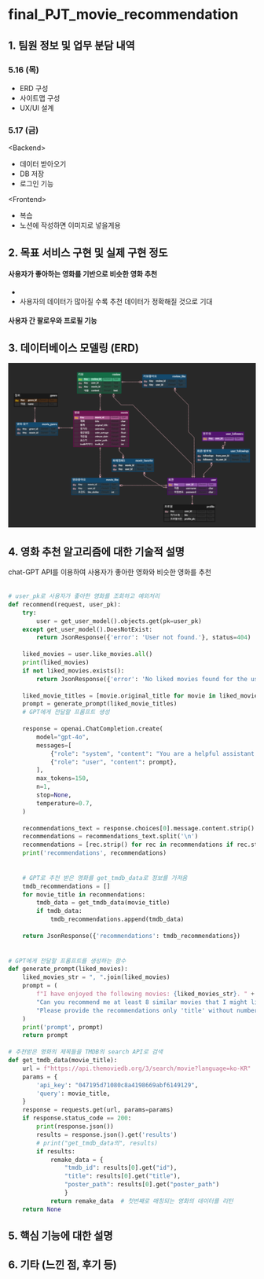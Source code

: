# final_PJT_movie_recommendation

## 1. 팀원 정보 및 업무 분담 내역

### 5.16 (목)
- ERD 구성
- 사이트맵 구성
- UX/UI 설계

### 5.17 (금)
\<Backend>
- 데이터 받아오기
- DB 저장
- 로그인 기능

\<Frontend>
- 복습
- 노션에 작성하면 이미지로 넣을게용

## 2. 목표 서비스 구현 및 실제 구현 정도

#### 사용자가 좋아하는 영화를 기반으로 비슷한 영화 추천
- 
- 사용자의 데이터가 많아질 수록 추천 데이터가 정확해질 것으로 기대

#### 사용자 간 팔로우와 프로필 기능


## 3. 데이터베이스 모델링 (ERD)
![alt text](image.png)

## 4. 영화 추천 알고리즘에 대한 기술적 설명
chat-GPT API를 이용하여 사용자가 좋아한 영화와 비슷한 영화를 추천

```python

# user_pk로 사용자가 좋아한 영화를 조회하고 예외처리
def recommend(request, user_pk):
    try:
        user = get_user_model().objects.get(pk=user_pk)
    except get_user_model().DoesNotExist:
        return JsonResponse({'error': 'User not found.'}, status=404)

    liked_movies = user.like_movies.all()
    print(liked_movies)
    if not liked_movies.exists():
        return JsonResponse({'error': 'No liked movies found for the user.'}, status=400)

    liked_movie_titles = [movie.original_title for movie in liked_movies]
    prompt = generate_prompt(liked_movie_titles)
    # GPT에게 전달할 프롬프트 생성
    
    response = openai.ChatCompletion.create(
        model="gpt-4o",
        messages=[
            {"role": "system", "content": "You are a helpful assistant."},
            {"role": "user", "content": prompt},
        ],
        max_tokens=150,
        n=1,
        stop=None,
        temperature=0.7,
    )

    recommendations_text = response.choices[0].message.content.strip()
    recommendations = recommendations_text.split('\n')
    recommendations = [rec.strip() for rec in recommendations if rec.strip()]
    print('recommendations', recommendations)


    # GPT로 추천 받은 영화를 get_tmdb_data로 정보를 가져옴
    tmdb_recommendations = []
    for movie_title in recommendations:
        tmdb_data = get_tmdb_data(movie_title)
        if tmdb_data:
            tmdb_recommendations.append(tmdb_data)

    return JsonResponse({'recommendations': tmdb_recommendations})


# GPT에게 전달할 프롬프트를 생성하는 함수
def generate_prompt(liked_movies):
    liked_movies_str = ", ".join(liked_movies)
    prompt = (
        f"I have enjoyed the following movies: {liked_movies_str}. " +
        "Can you recommend me at least 8 similar movies that I might like? " +
        "Please provide the recommendations only 'title' without number."
    )
    print('prompt', prompt)
    return prompt

# 추천받은 영화의 제목들을 TMDB의 search API로 검색 
def get_tmdb_data(movie_title):
    url = f"https://api.themoviedb.org/3/search/movie?language=ko-KR"
    params = {
        'api_key': "047195d71080c8a4198669abf6149129",
        'query': movie_title,
    }
    response = requests.get(url, params=params)
    if response.status_code == 200:
        print(response.json())
        results = response.json().get('results')
        # print("get_tmdb_data의", results)
        if results:
            remake_data = {
                "tmdb_id": results[0].get("id"),
                "title": results[0].get("title"),
                "poster_path": results[0].get("poster_path")
                }
            return remake_data  # 첫번째로 매칭되는 영화의 데이터를 리턴
    return None
```

## 5. 핵심 기능에 대한 설명

## 6. 기타 (느낀 점, 후기 등)

